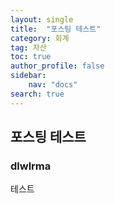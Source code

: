```yaml
---
layout: single
title:  "포스팅 테스트"
category: 회계
tag: 자산
toc: true
author_profile: false
sidebar: 
    nav: "docs"
search: true
---
```


## 포스팅 테스트

### dlwlrma

테스트